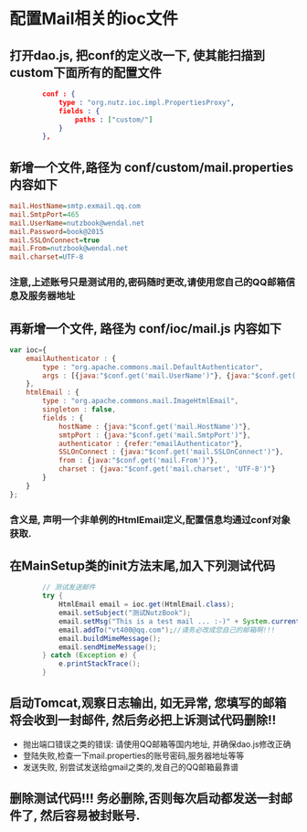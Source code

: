 # 配置Mail相关的ioc文件

## 打开dao.js, 把conf的定义改一下, 使其能扫描到custom下面所有的配置文件

```json
		conf : {
			type : "org.nutz.ioc.impl.PropertiesProxy",
			fields : {
				paths : ["custom/"]
			}
		},
```

## 新增一个文件,路径为 conf/custom/mail.properties 内容如下

```ini
mail.HostName=smtp.exmail.qq.com
mail.SmtpPort=465
mail.UserName=nutzbook@wendal.net
mail.Password=book@2015
mail.SSLOnConnect=true
mail.From=nutzbook@wendal.net
mail.charset=UTF-8
```

### 注意,上述账号只是测试用的,密码随时更改,请使用您自己的QQ邮箱信息及服务器地址

## 再新增一个文件, 路径为 conf/ioc/mail.js 内容如下

```js
var ioc={
	emailAuthenticator : {
		type : "org.apache.commons.mail.DefaultAuthenticator",
		args : [{java:"$conf.get('mail.UserName')"}, {java:"$conf.get('mail.Password')"}]
	},
	htmlEmail : {
		type : "org.apache.commons.mail.ImageHtmlEmail",
		singleton : false,
		fields : {
			hostName : {java:"$conf.get('mail.HostName')"},
			smtpPort : {java:"$conf.get('mail.SmtpPort')"},
			authenticator : {refer:"emailAuthenticator"},
			SSLOnConnect : {java:"$conf.get('mail.SSLOnConnect')"},
			from : {java:"$conf.get('mail.From')"},
			charset : {java:"$conf.get('mail.charset', 'UTF-8')"}
		}
	}	
};
```

### 含义是, 声明一个非单例的HtmlEmail定义,配置信息均通过conf对象获取.

## 在MainSetup类的init方法末尾,加入下列测试代码

```java
		// 测试发送邮件
		try {
			HtmlEmail email = ioc.get(HtmlEmail.class);
			email.setSubject("测试NutzBook");
			email.setMsg("This is a test mail ... :-)" + System.currentTimeMillis());
			email.addTo("vt400@qq.com");//请务必改成您自己的邮箱啊!!!
			email.buildMimeMessage();
			email.sendMimeMessage();
		} catch (Exception e) {
			e.printStackTrace();
		}
```

## 启动Tomcat,观察日志输出, 如无异常, 您填写的邮箱将会收到一封邮件, 然后务必把上诉测试代码删除!!

* 抛出端口错误之类的错误: 请使用QQ邮箱等国内地址, 并确保dao.js修改正确
* 登陆失败,检查一下mail.properties的账号密码,服务器地址等等
* 发送失败, 别尝试发送给gmail之类的,发自己的QQ邮箱最靠谱

## 删除测试代码!!! 务必删除,否则每次启动都发送一封邮件了, 然后容易被封账号.